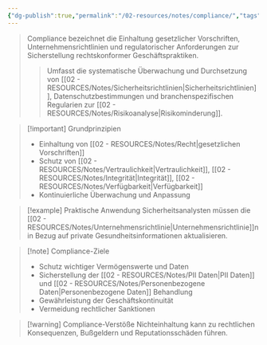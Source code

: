 ```yaml
---
{"dg-publish":true,"permalink":"/02-resources/notes/compliance/","tags":["AI-generated"],"noteIcon":"","updated":"2025-09-12T09:34:39.000+02:00"}
---
```



>Compliance bezeichnet die Einhaltung gesetzlicher Vorschriften, Unternehmensrichtlinien und regulatorischer Anforderungen zur Sicherstellung rechtskonformer Geschäftspraktiken.
>>Umfasst die systematische Überwachung und Durchsetzung von [[02 - RESOURCES/Notes/Sicherheitsrichtlinien\|Sicherheitsrichtlinien]], Datenschutzbestimmungen und branchenspezifischen Regularien zur [[02 - RESOURCES/Notes/Risikoanalyse\|Risikominderung]].

>[!important] Grundprinzipien
>- Einhaltung von [[02 - RESOURCES/Notes/Recht\|gesetzlichen Vorschriften]]
>- Schutz von [[02 - RESOURCES/Notes/Vertraulichkeit\|Vertraulichkeit]], [[02 - RESOURCES/Notes/Integrität\|Integrität]], [[02 - RESOURCES/Notes/Verfügbarkeit\|Verfügbarkeit]]
>- Kontinuierliche Überwachung und Anpassung

>[!example] Praktische Anwendung
>Sicherheitsanalysten müssen die [[02 - RESOURCES/Notes/Unternehmensrichtlinie\|Unternehmensrichtlinie]]n in Bezug auf private Gesundheitsinformationen aktualisieren.

>[!note] Compliance-Ziele
>- Schutz wichtiger Vermögenswerte und Daten
>- Sicherstellung der [[02 - RESOURCES/Notes/PII Daten\|PII Daten]] und [[02 - RESOURCES/Notes/Personenbezogene Daten\|Personenbezogene Daten]] Behandlung
>- Gewährleistung der Geschäftskontinuität
>- Vermeidung rechtlicher Sanktionen

>[!warning] Compliance-Verstöße
>Nichteinhaltung kann zu rechtlichen Konsequenzen, Bußgeldern und Reputationsschäden führen.

